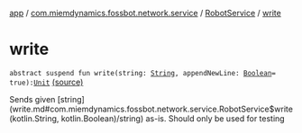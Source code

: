 [app](../../index.md) / [com.miemdynamics.fossbot.network.service](../index.md) / [RobotService](index.md) / [write](./write.md)

# write

`abstract suspend fun write(string: `[`String`](https://kotlinlang.org/api/latest/jvm/stdlib/kotlin/-string/index.html)`, appendNewLine: `[`Boolean`](https://kotlinlang.org/api/latest/jvm/stdlib/kotlin/-boolean/index.html)` = true): `[`Unit`](https://kotlinlang.org/api/latest/jvm/stdlib/kotlin/-unit/index.html) [(source)](https://github.com/binyot/fossbot/tree/master/app/src/main/java/com/miemdynamics/fossbot/network/service/RobotService.kt#L32)

Sends given [string](write.md#com.miemdynamics.fossbot.network.service.RobotService$write(kotlin.String, kotlin.Boolean)/string) as-is.
Should only be used for testing

